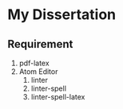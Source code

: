 # My Dissertation

## Requirement

1. pdf-latex
2. Atom Editor
   1. linter
   2. linter-spell
   3. linter-spell-latex
